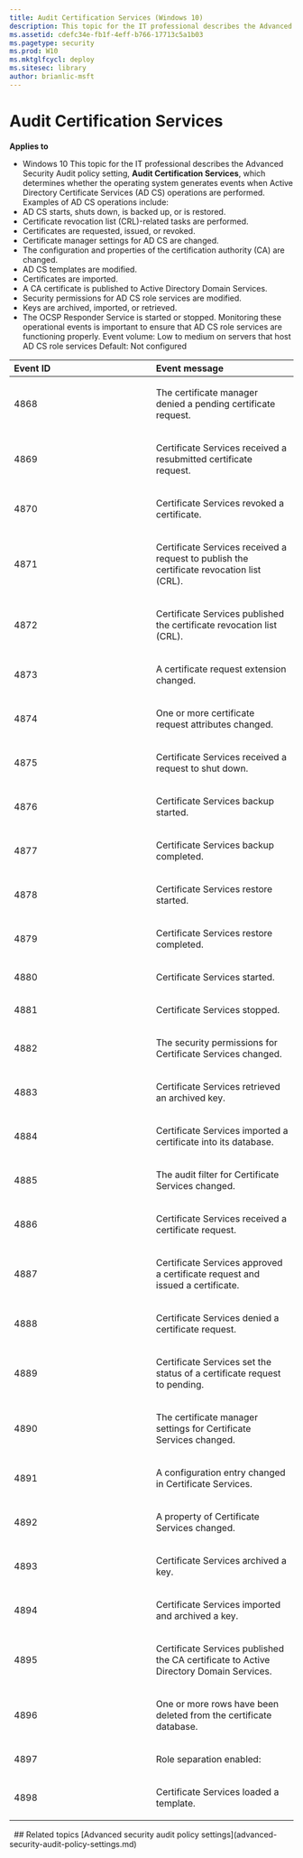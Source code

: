 ```yaml
---
title: Audit Certification Services (Windows 10)
description: This topic for the IT professional describes the Advanced Security Audit policy setting, Audit Certification Services, which determines whether the operating system generates events when Active Directory Certificate Services (AD CS) operations are performed.
ms.assetid: cdefc34e-fb1f-4eff-b766-17713c5a1b03
ms.pagetype: security
ms.prod: W10
ms.mktglfcycl: deploy
ms.sitesec: library
author: brianlic-msft
---
```

# Audit Certification Services
**Applies to**
-   Windows 10
This topic for the IT professional describes the Advanced Security Audit policy setting, **Audit Certification Services**, which determines whether the operating system generates events when Active Directory Certificate Services (AD CS) operations are performed.
Examples of AD CS operations include:
-   AD CS starts, shuts down, is backed up, or is restored.
-   Certificate revocation list (CRL)-related tasks are performed.
-   Certificates are requested, issued, or revoked.
-   Certificate manager settings for AD CS are changed.
-   The configuration and properties of the certification authority (CA) are changed.
-   AD CS templates are modified.
-   Certificates are imported.
-   A CA certificate is published to Active Directory Domain Services.
-   Security permissions for AD CS role services are modified.
-   Keys are archived, imported, or retrieved.
-   The OCSP Responder Service is started or stopped.
Monitoring these operational events is important to ensure that AD CS role services are functioning properly.
Event volume: Low to medium on servers that host AD CS role services
Default: Not configured
<table>
<colgroup>
<col width="50%" />
<col width="50%" />
</colgroup>
<thead>
<tr class="header">
<th align="left">Event ID</th>
<th align="left">Event message</th>
</tr>
</thead>
<tbody>
<tr class="odd">
<td align="left"><p>4868</p></td>
<td align="left"><p>The certificate manager denied a pending certificate request.</p></td>
</tr>
<tr class="even">
<td align="left"><p>4869</p></td>
<td align="left"><p>Certificate Services received a resubmitted certificate request.</p></td>
</tr>
<tr class="odd">
<td align="left"><p>4870</p></td>
<td align="left"><p>Certificate Services revoked a certificate.</p></td>
</tr>
<tr class="even">
<td align="left"><p>4871</p></td>
<td align="left"><p>Certificate Services received a request to publish the certificate revocation list (CRL).</p></td>
</tr>
<tr class="odd">
<td align="left"><p>4872</p></td>
<td align="left"><p>Certificate Services published the certificate revocation list (CRL).</p></td>
</tr>
<tr class="even">
<td align="left"><p>4873</p></td>
<td align="left"><p>A certificate request extension changed.</p></td>
</tr>
<tr class="odd">
<td align="left"><p>4874</p></td>
<td align="left"><p>One or more certificate request attributes changed.</p></td>
</tr>
<tr class="even">
<td align="left"><p>4875</p></td>
<td align="left"><p>Certificate Services received a request to shut down.</p></td>
</tr>
<tr class="odd">
<td align="left"><p>4876</p></td>
<td align="left"><p>Certificate Services backup started.</p></td>
</tr>
<tr class="even">
<td align="left"><p>4877</p></td>
<td align="left"><p>Certificate Services backup completed.</p></td>
</tr>
<tr class="odd">
<td align="left"><p>4878</p></td>
<td align="left"><p>Certificate Services restore started.</p></td>
</tr>
<tr class="even">
<td align="left"><p>4879</p></td>
<td align="left"><p>Certificate Services restore completed.</p></td>
</tr>
<tr class="odd">
<td align="left"><p>4880</p></td>
<td align="left"><p>Certificate Services started.</p></td>
</tr>
<tr class="even">
<td align="left"><p>4881</p></td>
<td align="left"><p>Certificate Services stopped.</p></td>
</tr>
<tr class="odd">
<td align="left"><p>4882</p></td>
<td align="left"><p>The security permissions for Certificate Services changed.</p></td>
</tr>
<tr class="even">
<td align="left"><p>4883</p></td>
<td align="left"><p>Certificate Services retrieved an archived key.</p></td>
</tr>
<tr class="odd">
<td align="left"><p>4884</p></td>
<td align="left"><p>Certificate Services imported a certificate into its database.</p></td>
</tr>
<tr class="even">
<td align="left"><p>4885</p></td>
<td align="left"><p>The audit filter for Certificate Services changed.</p></td>
</tr>
<tr class="odd">
<td align="left"><p>4886</p></td>
<td align="left"><p>Certificate Services received a certificate request.</p></td>
</tr>
<tr class="even">
<td align="left"><p>4887</p></td>
<td align="left"><p>Certificate Services approved a certificate request and issued a certificate.</p></td>
</tr>
<tr class="odd">
<td align="left"><p>4888</p></td>
<td align="left"><p>Certificate Services denied a certificate request.</p></td>
</tr>
<tr class="even">
<td align="left"><p>4889</p></td>
<td align="left"><p>Certificate Services set the status of a certificate request to pending.</p></td>
</tr>
<tr class="odd">
<td align="left"><p>4890</p></td>
<td align="left"><p>The certificate manager settings for Certificate Services changed.</p></td>
</tr>
<tr class="even">
<td align="left"><p>4891</p></td>
<td align="left"><p>A configuration entry changed in Certificate Services.</p></td>
</tr>
<tr class="odd">
<td align="left"><p>4892</p></td>
<td align="left"><p>A property of Certificate Services changed.</p></td>
</tr>
<tr class="even">
<td align="left"><p>4893</p></td>
<td align="left"><p>Certificate Services archived a key.</p></td>
</tr>
<tr class="odd">
<td align="left"><p>4894</p></td>
<td align="left"><p>Certificate Services imported and archived a key.</p></td>
</tr>
<tr class="even">
<td align="left"><p>4895</p></td>
<td align="left"><p>Certificate Services published the CA certificate to Active Directory Domain Services.</p></td>
</tr>
<tr class="odd">
<td align="left"><p>4896</p></td>
<td align="left"><p>One or more rows have been deleted from the certificate database.</p></td>
</tr>
<tr class="even">
<td align="left"><p>4897</p></td>
<td align="left"><p>Role separation enabled:</p></td>
</tr>
<tr class="odd">
<td align="left"><p>4898</p></td>
<td align="left"><p>Certificate Services loaded a template.</p></td>
</tr>
</tbody>
</table>
 
## Related topics
[Advanced security audit policy settings](advanced-security-audit-policy-settings.md)
 
 
